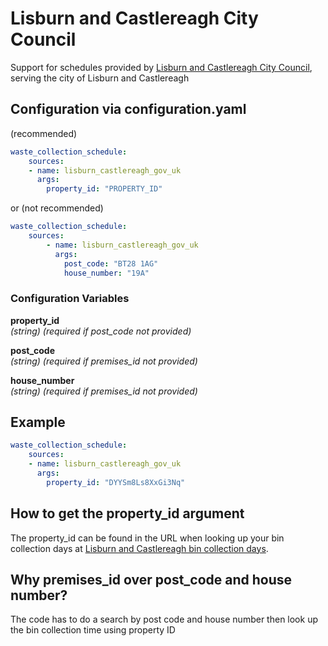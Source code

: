 # Lisburn and Castlereagh City Council

Support for schedules provided by [Lisburn and Castlereagh City Council](https://www.lisburncastlereagh.gov.uk/resident/bins-and-recycling/household-waste/collection-days-and-holiday-information), serving the city of Lisburn and Castlereagh

## Configuration via configuration.yaml

(recommended)

```yaml
waste_collection_schedule:
    sources:
    - name: lisburn_castlereagh_gov_uk
      args:
        property_id: "PROPERTY_ID"
```

or (not recommended)

```yaml
waste_collection_schedule:
    sources:
        - name: lisburn_castlereagh_gov_uk
          args:
            post_code: "BT28 1AG"
            house_number: "19A"
```

### Configuration Variables

**property_id**  
*(string) (required if post_code not provided)*

**post_code**  
*(string) (required if premises_id not provided)*

**house_number**  
*(string) (required if premises_id not provided)*

## Example

```yaml
waste_collection_schedule:
    sources:
    - name: lisburn_castlereagh_gov_uk
      args:
        property_id: "DYYSm8Ls8XxGi3Nq"
```

## How to get the property_id argument

The property_id can be found in the URL when looking up your
bin collection days at [Lisburn and Castlereagh bin collection days](https://lisburn.isl-fusion.com).

## Why premises_id over post_code and house number?

The code has to do a search by post code and house number then look up the bin collection time using property ID
